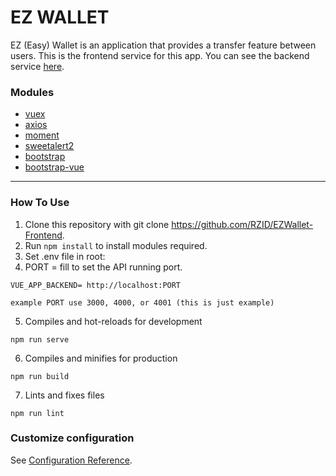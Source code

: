 # EZ WALLET

EZ (Easy) Wallet is an application that provides a transfer feature between users. This is the frontend service for this app. You can see the backend service [here](https://github.com/RZID/EZWallet-Backend/tree/dev).

### Modules
- [vuex](https://www.npmjs.com/package/vuex)
- [axios](https://www.npmjs.com/package/axios)
- [moment](https://www.npmjs.com/package/moment)
- [sweetalert2](https://www.npmjs.com/package/sweetalert2)
- [bootstrap](https://www.npmjs.com/package/bootstrap)
- [bootstrap-vue](https://www.npmjs.com/package/bootstrap-vue)

---

### How To Use
1. Clone this repository with git clone https://github.com/RZID/EZWallet-Frontend.
2. Run ```npm install``` to install modules required.
3. Set .env file in root:
4. PORT = fill to set the API running port.
```
VUE_APP_BACKEND= http://localhost:PORT

example PORT use 3000, 4000, or 4001 (this is just example)
```
5. Compiles and hot-reloads for development
```
npm run serve
```

6. Compiles and minifies for production
```
npm run build
```

7. Lints and fixes files
```
npm run lint
```

### Customize configuration
See [Configuration Reference](https://cli.vuejs.org/config/).
